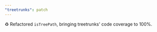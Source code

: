 ```yaml
---
"treetrunks": patch
---
```


♻️ Refactored `isTreePath`, bringing treetrunks' code coverage to 100%.
